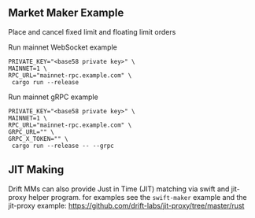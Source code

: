 ## Market Maker Example

Place and cancel fixed limit and floating limit orders

Run mainnet WebSocket example
```shell
PRIVATE_KEY="<base58 private key>" \
MAINNET=1 \
RPC_URL="mainnet-rpc.example.com" \
 cargo run --release
```

Run mainnet gRPC example
```shell
PRIVATE_KEY="<base58 private key>" \
MAINNET=1 \
RPC_URL="mainnet-rpc.example.com" \
GRPC_URL="" \
GRPC_X_TOKEN="" \
 cargo run --release -- --grpc
```

## JIT Making
Drift MMs can also provide Just in Time (JIT) matching via swift and jit-proxy helper program.
for examples see the `swift-maker` example and the jit-proxy example: https://github.com/drift-labs/jit-proxy/tree/master/rust
